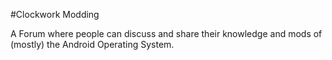 #Clockwork Modding

A Forum where people can discuss and share their knowledge and mods of (mostly) the Android Operating System.
